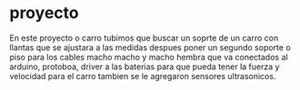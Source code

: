 # proyecto
En este proyecto o carro tubimos que buscar un soprte de un carro con llantas que se ajustara a las medidas 
 despues poner un segundo soporte o piso para los cables macho macho y macho hembra que va conectados al arduino,
 protoboa, driver a las baterias para que pueda tener la fuerza y velocidad para el carro tambien se le agregaron sensores 
 ultrasonicos.
 
